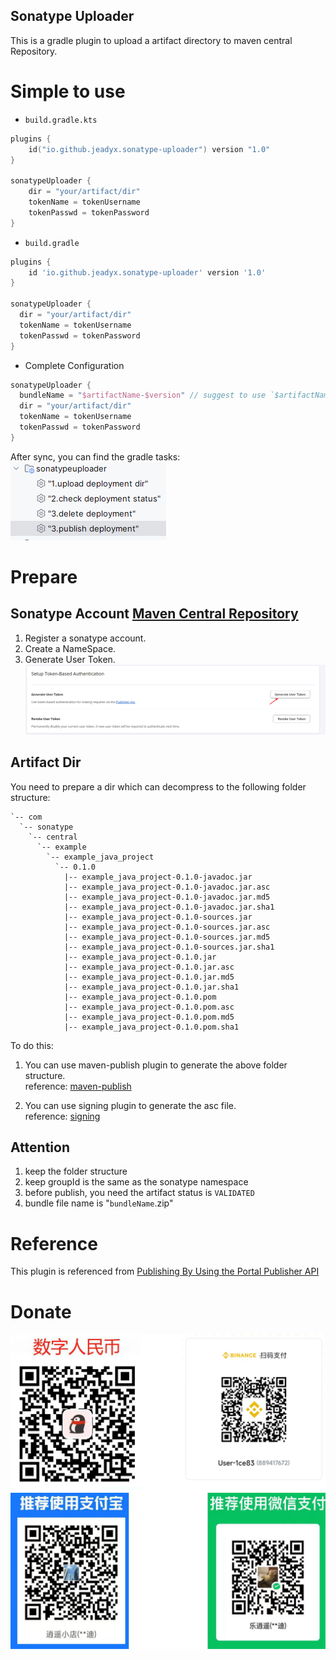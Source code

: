 Sonatype Uploader
---
This is a gradle plugin to upload a artifact directory to maven central Repository.

# Simple to use

* `build.gradle.kts`
```kotlin
plugins {
    id("io.github.jeadyx.sonatype-uploader") version "1.0"
}

sonatypeUploader {
    dir = "your/artifact/dir"
    tokenName = tokenUsername
    tokenPasswd = tokenPassword
}
```

* `build.gradle`
```groovy
plugins {
    id 'io.github.jeadyx.sonatype-uploader' version '1.0'
}

sonatypeUploader {
  dir = "your/artifact/dir"
  tokenName = tokenUsername
  tokenPasswd = tokenPassword
}
```

* Complete Configuration
```kotlin
sonatypeUploader {
  bundleName = "$artifactName-$version" // suggest to use `$artifactName-$version`; default is "bundle-${project.name}"
  dir = "your/artifact/dir"
  tokenName = tokenUsername
  tokenPasswd = tokenPassword
}
```

After sync, you can find the gradle tasks:  
![img.png](imgs/img.png)  

# Prepare  
## Sonatype Account [Maven Central Repository](https://central.sonatype.com/)
1. Register a sonatype account.
2. Create a NameSpace.
3. Generate User Token.  
   ![img_1.png](imgs/img_1.png)

## Artifact Dir
You need to prepare a dir which can decompress to the following folder structure:  
```
`-- com
  `-- sonatype
    `-- central
      `-- example
        `-- example_java_project
          `-- 0.1.0
            |-- example_java_project-0.1.0-javadoc.jar
            |-- example_java_project-0.1.0-javadoc.jar.asc
            |-- example_java_project-0.1.0-javadoc.jar.md5
            |-- example_java_project-0.1.0-javadoc.jar.sha1
            |-- example_java_project-0.1.0-sources.jar
            |-- example_java_project-0.1.0-sources.jar.asc
            |-- example_java_project-0.1.0-sources.jar.md5
            |-- example_java_project-0.1.0-sources.jar.sha1
            |-- example_java_project-0.1.0.jar
            |-- example_java_project-0.1.0.jar.asc
            |-- example_java_project-0.1.0.jar.md5
            |-- example_java_project-0.1.0.jar.sha1
            |-- example_java_project-0.1.0.pom
            |-- example_java_project-0.1.0.pom.asc
            |-- example_java_project-0.1.0.pom.md5
            |-- example_java_project-0.1.0.pom.sha1
```
To do this:
1. You can use maven-publish plugin to generate the above folder structure.  
  reference: [maven-publish](https://docs.gradle.org/current/userguide/publishing_maven.html#ex-declaring-repositories-to-publish-to)  

2. You can use signing plugin to generate the asc file.  
  reference: [signing](https://docs.gradle.org/current/userguide/signing_plugin.html)  

## Attention  
1. keep the folder structure  
2. keep groupId is the same as the sonatype namespace  
3. before publish, you need the artifact status is `VALIDATED`  
4. bundle file name is "`bundleName`.zip"

# Reference  
This plugin is referenced from [Publishing By Using the Portal Publisher API](https://central.sonatype.org/publish/publish-portal-api/)

# Donate  

![donate.png](imgs/donate.png)
